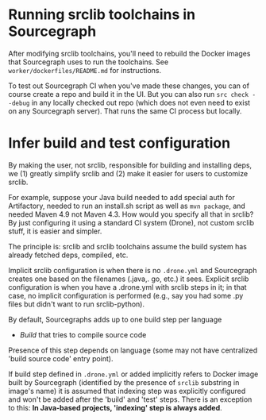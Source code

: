 # Running srclib toolchains in Sourcegraph

After modifying srclib toolchains, you'll need to rebuild the Docker
images that Sourcegraph uses to run the toolchains. See
`worker/dockerfiles/README.md` for instructions.

To test out Sourcegraph CI when you've made these changes, you can of
course create a repo and build it in the UI. But you can also run `src
check --debug` in any locally checked out repo (which does not even
need to exist on any Sourcegraph server). That runs the same CI
process but locally.

# Infer build and test configuration

By making the user, not srclib, responsible for building and installing deps, we
(1) greatly simplify srclib and (2) make it easier for users to customize
srclib.

For example, suppose your Java build needed to add special auth for Artifactory,
needed to run an install.sh script as well as `mvn package`, and needed Maven
4.9 not Maven 4.3. How would you specify all that in srclib? By just configuring
it using a standard CI system (Drone), not custom srclib stuff, it is easier and
simpler.

The principle is: srclib and srclib toolchains assume the build system has
already fetched deps, compiled, etc.

Implicit srclib configuration is when there is no `.drone.yml` and Sourcegraph
creates one based on the filenames (.java,. go, etc.) it sees. Explicit srclib
configuration is when you have a .drone.yml with srclib steps in it; in that
case, no implicit configuration is performed (e.g., say you had some .py files
but didn't want to run srclib-python).

By default, Sourcegraphs adds up to one build step per language
* *Build* that tries to compile source code

Presence of this step depends on language (some may not have centralized
'build source code' entry point).

If build step defined in `.drone.yml` or added implicitly refers to Docker image
built by Sourcegraph (identified by the presence of `srclib` substring in
image's name) it is assumed that indexing step was explicitly configured and
won't be added after the 'build' and 'test' steps. There is an exception to this:
**In Java-based projects, 'indexing' step is always added**.
